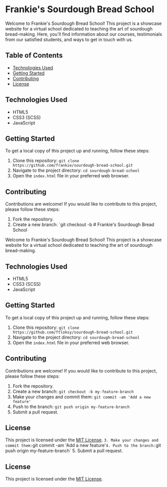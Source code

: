 # Frankie's Sourdough Bread School

Welcome to Frankie's Sourdough Bread School! 
This project is a showcase website for a virtual school dedicated
to teaching the art of sourdough bread-making. 
Here, you'll find information about our courses, 
testimonials from our satisfied students, 
and ways to get in touch with us.

## Table of Contents

- [Technologies Used](#technologies-used)
- [Getting Started](#getting-started)
- [Contributing](#contributing)
- [License](#license)

## Technologies Used

- HTML5
- CSS3 (SCSS)
- JavaScript

## Getting Started

To get a local copy of this project up and running, follow these steps:

1. Clone this repository: `git clone https://github.com/frankie/sourdough-bread-school.git`
2. Navigate to the project directory: `cd sourdough-bread-school`
3. Open the `index.html` file in your preferred web browser.

## Contributing

Contributions are welcome! If you would like to contribute to this project, please follow these steps:

1. Fork the repository.
2. Create a new branch: `git checkout -b # Frankie's Sourdough Bread School

Welcome to Frankie's Sourdough Bread School! 
This project is a showcase website for a virtual school dedicated to teaching 
the art of sourdough bread-making. 

## Technologies Used

- HTML5
- CSS3 (SCSS)
- JavaScript

## Getting Started

To get a local copy of this project up and running, follow these steps:

1. Clone this repository: `git clone https://github.com/ftloksy/sourdough-bread-school.git`
2. Navigate to the project directory: `cd sourdough-bread-school`
3. Open the `index.html` file in your preferred web browser.

## Contributing

Contributions are welcome! If you would like to contribute to this project, please follow these steps:

1. Fork the repository.
2. Create a new branch: `git checkout -b my-feature-branch`
3. Make your changes and commit them: `git commit -am 'Add a new feature'`
4. Push to the branch: `git push origin my-feature-branch`
5. Submit a pull request.

## License

This project is licensed under the [MIT License](LICENSE).
`
3. Make your changes and commit them: `git commit -am 'Add a new feature'`
4. Push to the branch: `git push origin my-feature-branch`
5. Submit a pull request.

## License

This project is licensed under the [MIT License](LICENSE).

